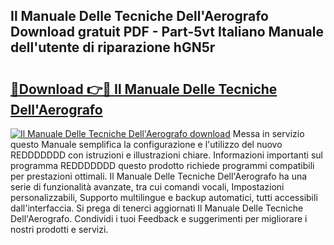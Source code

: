 ## Il Manuale Delle Tecniche Dell'Aerografo Download gratuit PDF - Part-5vt Italiano Manuale dell'utente di riparazione hGN5r

# <h2><a href="http://dfgvame.blite.top/?on=Il+Manuale+Delle+Tecniche+Dell%27Aerografo">🔗Download 👉🔴 Il Manuale Delle Tecniche Dell'Aerografo</a></h2>

[![Il Manuale Delle Tecniche Dell'Aerografo download](https://i.imgur.com/lujVjoI.png)](http://dfgvame.blite.top/?on=Il+Manuale+Delle+Tecniche+Dell%27Aerografo)
Messa in servizio questo Manuale semplifica la configurazione e l'utilizzo del nuovo REDDDDDDD con istruzioni e illustrazioni chiare. Informazioni importanti sul programma REDDDDDDD questo prodotto richiede programmi compatibili per prestazioni ottimali. Il Manuale Delle Tecniche Dell'Aerografo ha una serie di funzionalità avanzate, tra cui comandi vocali, Impostazioni personalizzabili, Supporto multilingue e backup automatici, tutti accessibili dall'interfaccia. Si prega di tenerci aggiornati Il Manuale Delle Tecniche Dell'Aerografo. Condividi i tuoi Feedback e suggerimenti per migliorare i nostri prodotti e servizi.
